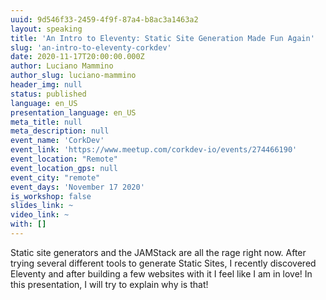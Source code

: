 ```yaml
---
uuid: 9d546f33-2459-4f9f-87a4-b8ac3a1463a2
layout: speaking
title: 'An Intro to Eleventy: Static Site Generation Made Fun Again'
slug: 'an-intro-to-eleventy-corkdev'
date: 2020-11-17T20:00:00.000Z
author: Luciano Mammino
author_slug: luciano-mammino
header_img: null
status: published
language: en_US
presentation_language: en_US
meta_title: null
meta_description: null
event_name: 'CorkDev'
event_link: 'https://www.meetup.com/corkdev-io/events/274466190'
event_location: "Remote"
event_location_gps: null
event_city: "remote"
event_days: 'November 17 2020'
is_workshop: false
slides_link: ~
video_link: ~
with: []
---
```


Static site generators and the JAMStack are all the rage right now. After trying several different tools to generate Static Sites, I recently discovered Eleventy and after building a few websites with it I feel like I am in love! In this presentation, I will try to explain why is that!